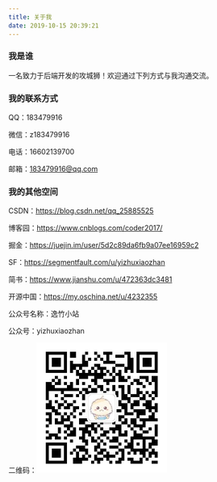 ```yaml
---
title: 关于我
date: 2019-10-15 20:39:21
---
```


### 我是谁

一名致力于后端开发的攻城狮！欢迎通过下列方式与我沟通交流。

### 我的联系方式

QQ：183479916

微信：z183479916

电话：16602139700

邮箱：183479916@qq.com

### 我的其他空间

CSDN：https://blog.csdn.net/qq_25885525

博客园：https://www.cnblogs.com/coder2017/

掘金：https://juejin.im/user/5d2c89da6fb9a07ee16959c2

SF：https://segmentfault.com/u/yizhuxiaozhan

简书：https://www.jianshu.com/u/472363dc3481

开源中国：https://my.oschina.net/u/4232355

公众号名称：逸竹小站

公众号：yizhuxiaozhan

二维码：![二维码](index/erweima.png)